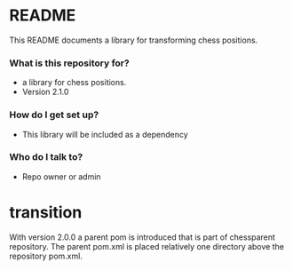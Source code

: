 # README #

This README documents a library for transforming chess positions.

### What is this repository for? ###

* a library for chess positions.
* Version 2.1.0

### How do I get set up? ###

* This library will be included as a dependency

### Who do I talk to? ###

* Repo owner or admin

# transition #

With version 2.0.0 a parent pom is introduced that is part of chessparent repository.
The parent pom.xml is placed relatively one directory above the repository pom.xml.

